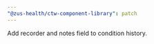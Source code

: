 ```yaml
---
"@zus-health/ctw-component-library": patch
---
```


Add recorder and notes field to condition history.
